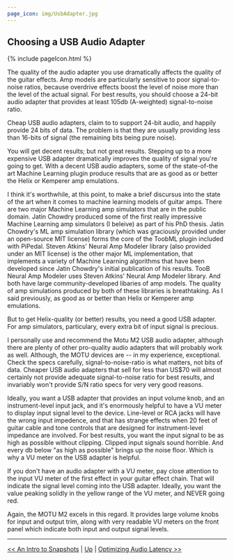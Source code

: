 ```yaml
---
page_icon: img/UsbAdapter.jpg
---
```


## Choosing a USB Audio Adapter

{% include pageIcon.html %}


The quality of the audio adapter you use dramatically affects the quality of the guitar effects. Amp models are particularly sensitive to poor signal-to-noise ratios, because overdrive effects boost the level of noise more than the level of the actual signal. For best results, you should choose a 24-bit audio adapter that provides at least 105db (A-weighted) signal-to-noise ratio. 

Cheap USB audio adapters, claim to to support 24-bit audio, and happily provide 24 bits of data. The problem is that they are usually providing less than 16-bits of signal (the remaining bits being pure noise). 

You will get decent results; but not great results. Stepping up to a more expensive USB adapter dramatically improves the quality of signal you're going to get. With a decent USB audio adapters, some of the state-of-the art Machine Learning plugin produce results that are as good as or better the Helix or Kemperer amp emulations. 

I think it's worthwhile, at this point, to make a brief discursus into the state of the art when it comes to machine learning models of guitar amps. There are two major Machine Learning amp simulators that are in the public domain. Jatin Chowdry produced some of the first really impressive Machine Learning amp simulators (I beleive) as part of his PhD thesis. Jatin Chowdry's ML amp simulation library (which was graciously provided under an open-source MIT license) forms the core of the ToobML plugin included with PiPedal. Steven Atkins' Neural Amp Modeler library (also provided under an MIT license) is the other major ML implementation, that implements a variety of Machine Learning algorithms that have been developed since Jatin Chowdry's initial publication of his results. TooB Neural Amp Modeler uses Steven Atkins' Neural Amp Modeler library. And both have large community-developed libaries of amp models. The quality of amp simulations produced by both of these libraries is breathtaking. As I said previously, as good as or better than Helix or Kemperer amp emulations. 

But to get Helix-quality (or better) results, you need a good USB adapter. For amp simulators, particulary, every extra bit of input signal is precious.

I personally use and recommend the Motu M2 USB audio adapter, although there are plenty of other pro-quality audio adapters that will probably work as well. Although, the MOTU devices are -- in my experience, exceptional. Check the specs carefully, signal-to-noise-ratio is what matters, not bits of data. Cheaper USB audio adapters that sell for less than US$70 will almost certainly not provide adequate signal-to-noise ratio for best results, and invariably won't provide S/N ratio specs for very very good reasons.

Ideally, you want a USB adapter that provides an input volume knob, and an instrument-level input jack, and it's enormously helpful to have a VU meter to display input signal level to the device. Line-level or RCA jacks will have the wrong input impedence, and that has strange effects when 20 feet of guitar cable and tone controls that are designed for instrument-level impedance are involved. For best results, you want the input signal to be as high as possible without clipping. Clipped input signals sound horrible. And every db below "as high as possible" brings up the noise floor. Which is why a VU meter on the 
USB adapter is helpful.

If you don't have an audio adapter with a VU meter, pay close attention to the input VU meter of the first effect in your guitar effect chain. That will indicate the signal level coming into the USB adapter. Ideally, you want the value peaking solidly in the yellow range of the VU meter, and NEVER going red.

Again, the MOTU M2 excels in this regard. It provides large volume knobs for input and output trim, along with very readable VU meters on the front panel which indicate both input and output signal levels. 

--------
[<< An Intro to Snapshots](Snapshots.md)  | [Up](Documentation.md) | [Optimizing Audio Latency >>](AudioLatency.md)


